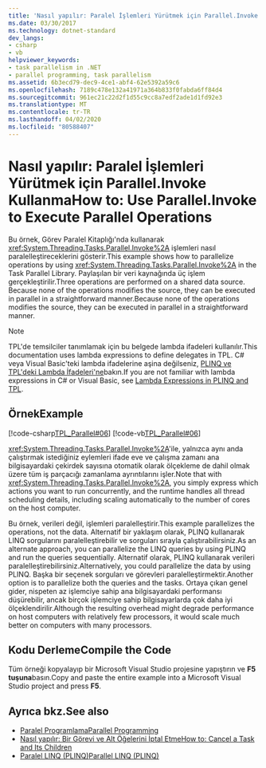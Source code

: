 ```yaml
---
title: 'Nasıl yapılır: Paralel İşlemleri Yürütmek için Parallel.Invoke Kullanma'
ms.date: 03/30/2017
ms.technology: dotnet-standard
dev_langs:
- csharp
- vb
helpviewer_keywords:
- task parallelism in .NET
- parallel programming, task parallelism
ms.assetid: 6b3ecd79-dec9-4ce1-abf4-62e5392a59c6
ms.openlocfilehash: 7189c478e132a41971a364b833f0fabda6ff84d4
ms.sourcegitcommit: 961ec21c22d2f1d55c9cc8a7edf2ade1d1fd92e3
ms.translationtype: MT
ms.contentlocale: tr-TR
ms.lasthandoff: 04/02/2020
ms.locfileid: "80588407"
---
```

# <a name="how-to-use-parallelinvoke-to-execute-parallel-operations"></a><span data-ttu-id="ebdb4-102">Nasıl yapılır: Paralel İşlemleri Yürütmek için Parallel.Invoke Kullanma</span><span class="sxs-lookup"><span data-stu-id="ebdb4-102">How to: Use Parallel.Invoke to Execute Parallel Operations</span></span>

<span data-ttu-id="ebdb4-103">Bu örnek, Görev Paralel Kitaplığı'nda kullanarak <xref:System.Threading.Tasks.Parallel.Invoke%2A> işlemleri nasıl paralelleştireceklerini gösterir.</span><span class="sxs-lookup"><span data-stu-id="ebdb4-103">This example shows how to parallelize operations by using <xref:System.Threading.Tasks.Parallel.Invoke%2A> in the Task Parallel Library.</span></span> <span data-ttu-id="ebdb4-104">Paylaşılan bir veri kaynağında üç işlem gerçekleştirilir.</span><span class="sxs-lookup"><span data-stu-id="ebdb4-104">Three operations are performed on a shared data source.</span></span> <span data-ttu-id="ebdb4-105">Because none of the operations modifies the source, they can be executed in parallel in a straightforward manner.</span><span class="sxs-lookup"><span data-stu-id="ebdb4-105">Because none of the operations modifies the source, they can be executed in parallel in a straightforward manner.</span></span>

> [!NOTE]
> <span data-ttu-id="ebdb4-106">TPL'de temsilciler tanımlamak için bu belgede lambda ifadeleri kullanılır.</span><span class="sxs-lookup"><span data-stu-id="ebdb4-106">This documentation uses lambda expressions to define delegates in TPL.</span></span> <span data-ttu-id="ebdb4-107">C# veya Visual Basic'teki lambda ifadelerine aşina değilseniz, [PLINQ ve TPL'deki Lambda İfadeleri'ne](../../../docs/standard/parallel-programming/lambda-expressions-in-plinq-and-tpl.md)bakın.</span><span class="sxs-lookup"><span data-stu-id="ebdb4-107">If you are not familiar with lambda expressions in C# or Visual Basic, see [Lambda Expressions in PLINQ and TPL](../../../docs/standard/parallel-programming/lambda-expressions-in-plinq-and-tpl.md).</span></span>

## <a name="example"></a><span data-ttu-id="ebdb4-108">Örnek</span><span class="sxs-lookup"><span data-stu-id="ebdb4-108">Example</span></span>

[!code-csharp[TPL_Parallel#06](../../../samples/snippets/csharp/VS_Snippets_Misc/tpl_parallel/cs/parallelinvoke.cs#06)]
[!code-vb[TPL_Parallel#06](../../../samples/snippets/visualbasic/VS_Snippets_Misc/tpl_parallel/vb/parallelinvoke.vb#06)]

<span data-ttu-id="ebdb4-109"><xref:System.Threading.Tasks.Parallel.Invoke%2A>'ile, yalnızca aynı anda çalıştırmak istediğiniz eylemleri ifade eve ve çalışma zamanı ana bilgisayardaki çekirdek sayısına otomatik olarak ölçekleme de dahil olmak üzere tüm iş parçacığı zamanlama ayrıntılarını işler.</span><span class="sxs-lookup"><span data-stu-id="ebdb4-109">Note that with <xref:System.Threading.Tasks.Parallel.Invoke%2A>, you simply express which actions you want to run concurrently, and the runtime handles all thread scheduling details, including scaling automatically to the number of cores on the host computer.</span></span>

<span data-ttu-id="ebdb4-110">Bu örnek, verileri değil, işlemleri paralelleştirir.</span><span class="sxs-lookup"><span data-stu-id="ebdb4-110">This example parallelizes the operations, not the data.</span></span> <span data-ttu-id="ebdb4-111">Alternatif bir yaklaşım olarak, PLINQ kullanarak LINQ sorgularını paralelleştirebilir ve sorguları sırayla çalıştırabilirsiniz.</span><span class="sxs-lookup"><span data-stu-id="ebdb4-111">As an alternate approach, you can parallelize the LINQ queries by using PLINQ and run the queries sequentially.</span></span> <span data-ttu-id="ebdb4-112">Alternatif olarak, PLINQ kullanarak verileri paralelleştirebilirsiniz.</span><span class="sxs-lookup"><span data-stu-id="ebdb4-112">Alternatively, you could parallelize the data by using PLINQ.</span></span> <span data-ttu-id="ebdb4-113">Başka bir seçenek sorguları ve görevleri paralelleştirmektir.</span><span class="sxs-lookup"><span data-stu-id="ebdb4-113">Another option is to parallelize both the queries and the tasks.</span></span> <span data-ttu-id="ebdb4-114">Ortaya çıkan genel gider, nispeten az işlemciye sahip ana bilgisayardaki performansı düşürebilir, ancak birçok işlemciye sahip bilgisayarlarda çok daha iyi ölçeklendirilir.</span><span class="sxs-lookup"><span data-stu-id="ebdb4-114">Although the resulting overhead might degrade performance on host computers with relatively few processors, it would scale much better on computers with many processors.</span></span>

## <a name="compile-the-code"></a><span data-ttu-id="ebdb4-115">Kodu Derleme</span><span class="sxs-lookup"><span data-stu-id="ebdb4-115">Compile the Code</span></span>

<span data-ttu-id="ebdb4-116">Tüm örneği kopyalayıp bir Microsoft Visual Studio projesine yapıştırın ve **F5 tuşuna**basın.</span><span class="sxs-lookup"><span data-stu-id="ebdb4-116">Copy and paste the entire example into a Microsoft Visual Studio project and press **F5**.</span></span>

## <a name="see-also"></a><span data-ttu-id="ebdb4-117">Ayrıca bkz.</span><span class="sxs-lookup"><span data-stu-id="ebdb4-117">See also</span></span>

- [<span data-ttu-id="ebdb4-118">Paralel Programlama</span><span class="sxs-lookup"><span data-stu-id="ebdb4-118">Parallel Programming</span></span>](../../../docs/standard/parallel-programming/index.md)
- [<span data-ttu-id="ebdb4-119">Nasıl yapılır: Bir Görevi ve Alt Öğelerini İptal Etme</span><span class="sxs-lookup"><span data-stu-id="ebdb4-119">How to: Cancel a Task and Its Children</span></span>](../../../docs/standard/parallel-programming/how-to-cancel-a-task-and-its-children.md)
- [<span data-ttu-id="ebdb4-120">Paralel LINQ (PLINQ)</span><span class="sxs-lookup"><span data-stu-id="ebdb4-120">Parallel LINQ (PLINQ)</span></span>](../../../docs/standard/parallel-programming/introduction-to-plinq.md)

